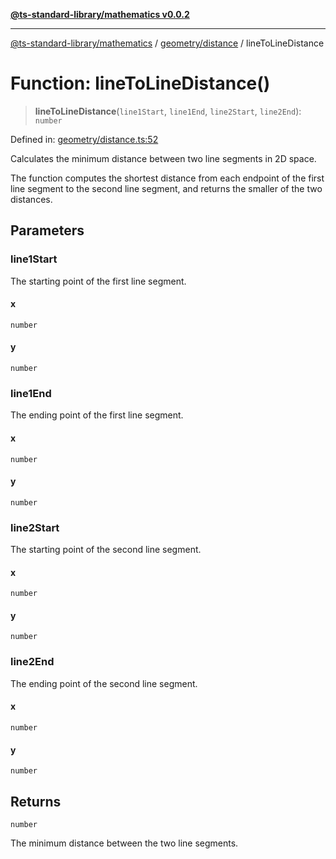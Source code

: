 [**@ts-standard-library/mathematics v0.0.2**](../../../README.md)

***

[@ts-standard-library/mathematics](../../../README.md) / [geometry/distance](../README.md) / lineToLineDistance

# Function: lineToLineDistance()

> **lineToLineDistance**(`line1Start`, `line1End`, `line2Start`, `line2End`): `number`

Defined in: [geometry/distance.ts:52](https://github.com/gabaudette/ts-stdlib/blob/725aff52e6f28b9942b278b955914b3ace9f325c/packages/mathematics/src/geometry/distance.ts#L52)

Calculates the minimum distance between two line segments in 2D space.

The function computes the shortest distance from each endpoint of the first line segment
to the second line segment, and returns the smaller of the two distances.

## Parameters

### line1Start

The starting point of the first line segment.

#### x

`number`

#### y

`number`

### line1End

The ending point of the first line segment.

#### x

`number`

#### y

`number`

### line2Start

The starting point of the second line segment.

#### x

`number`

#### y

`number`

### line2End

The ending point of the second line segment.

#### x

`number`

#### y

`number`

## Returns

`number`

The minimum distance between the two line segments.
